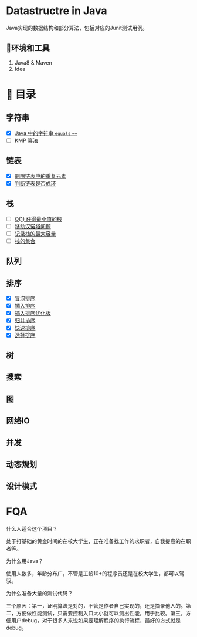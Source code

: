 # Datastructre in Java 

Java实现的数据结构和部分算法，包括对应的Junit测试用例。


🔧环境和工具
------
  1. Java8 & Maven
  2. Idea
 
# 📖 目录

## 字符串
* [x] [Java 中的字符串 `equals` `==`](./src/main/java/org/razertory/datastructure/string/StringEqual.java)
* [ ] KMP 算法

## 链表
* [x] [删除链表中的重复元素](./src/main/java/org/razertory/datastructure/linkedlist/DeleteDups.java)
* [x] [判断链表是否成环](./src/main/java/org/razertory/datastructure/linkedlist/LinkedListLoop.java)

## 栈
* [ ] [O(1) 获得最小值的栈](./src/main/java/org/razertory/datastructure/stack/StackWithMin.java)
* [ ] [移动汉诺塔问题](./src/main/java/org/razertory/datastructure/stack/Hannotower.java)
* [ ] [记录栈的最大容量](./src/main/java/org/razertory/datastructure/stack/StackCapacity.java)
* [ ] [栈的集合](./src/main/java/org/razertory/datastructure/stack/SetOfStacks.java)

## 队列

## 排序
* [x] [冒泡排序](./src/main/java/org/razertory/datastructure/sort/BubbleSort.java)
* [X] [插入排序](./src/main/java/org/razertory/datastructure/sort/BubbleSort.java)
* [x] [插入排序优化版](./src/main/java/org/razertory/datastructure/sort/BubbleSort.java)
* [x] [归并排序](./src/main/java/org/razertory/datastructure/sort/BubbleSort.java)
* [x] [快速排序](./src/main/java/org/razertory/datastructure/sort/BubbleSort.java)
* [x] [选择排序](./src/main/java/org/razertory/datastructure/sort/BubbleSort.java)

## 树

## 搜索

## 图

## 网络IO

## 并发

## 动态规划

## 设计模式

# FQA
什么人适合这个项目？

处于打基础的黄金时间的在校大学生，正在准备找工作的求职者，自我提高的在职者等。

为什么用Java？

使用人数多，年龄分布广，不管是工龄10+的程序员还是在校大学生，都可以驾驭。

为什么准备大量的测试代码？

三个原因：第一，证明算法是对的，不管是作者自己实现的，还是摘录他人的。第二，方便做性能测试，只需要控制入口大小就可以测出性能，用于比较。第三，方便用户debug，对于很多人来说如果要理解程序的执行流程，最好的方式就是debug。